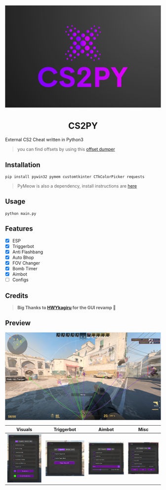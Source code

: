 
 

![CS2PY](https://raw.githubusercontent.com/GsDeluxe/cs2py/main/cs2py_banner.png)
<h1 align="center">CS2PY</h1>

External CS2 Cheat written in Python3
> you can find offsets by using this [offset dumper](https://github.com/a2x/cs2-dumper)

## Installation

```
pip install pywin32 pymem customtkinter CTkColorPicker requests
```
> PyMeow is also a dependency, install instructions are [here](https://github.com/qb-0/pyMeow?tab=readme-ov-file#floppy_disk-installation)

## Usage

```
python main.py
```

## Features

- [x] ESP
- [x] Triggerbot
- [x] Anti Flashbang
- [x] Auto Bhop
- [x] FOV Changer
- [x] Bomb Timer
- [x] Aimbot
- [ ] Configs

## Credits

> **Big Thanks to [HWYkagiru](https://github.com/HWYkagiru) for the GUI revamp 💖**

## Preview

![VISUALS_IMG](https://raw.githubusercontent.com/GsDeluxe/cs2py/main/esp_view.png)

| Visuals | Triggerbot | Aimbot | Misc |
|:-------------------------:|:-------------------------:|:-------------------------:|:-------------------------:|
| ![Visuals](https://raw.githubusercontent.com/GsDeluxe/cs2py/main/esp_tab.png) | ![Triggerbot](https://raw.githubusercontent.com/GsDeluxe/cs2py/main/triggerbot_tab.png) | ![Aimbot](https://raw.githubusercontent.com/GsDeluxe/cs2py/main/aimbot_tab.png) | ![Misc](https://raw.githubusercontent.com/GsDeluxe/cs2py/main/misc_tab.png) |
